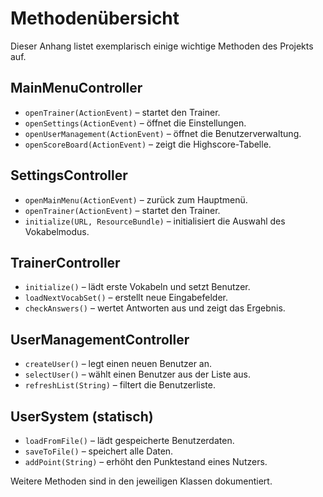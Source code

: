 # Methodenübersicht

Dieser Anhang listet exemplarisch einige wichtige Methoden des Projekts auf.

## MainMenuController
- `openTrainer(ActionEvent)` – startet den Trainer.
- `openSettings(ActionEvent)` – öffnet die Einstellungen.
- `openUserManagement(ActionEvent)` – öffnet die Benutzerverwaltung.
- `openScoreBoard(ActionEvent)` – zeigt die Highscore-Tabelle.

## SettingsController
- `openMainMenu(ActionEvent)` – zurück zum Hauptmenü.
- `openTrainer(ActionEvent)` – startet den Trainer.
- `initialize(URL, ResourceBundle)` – initialisiert die Auswahl des Vokabelmodus.

## TrainerController
- `initialize()` – lädt erste Vokabeln und setzt Benutzer.
- `loadNextVocabSet()` – erstellt neue Eingabefelder.
- `checkAnswers()` – wertet Antworten aus und zeigt das Ergebnis.

## UserManagementController
- `createUser()` – legt einen neuen Benutzer an.
- `selectUser()` – wählt einen Benutzer aus der Liste aus.
- `refreshList(String)` – filtert die Benutzerliste.

## UserSystem (statisch)
- `loadFromFile()` – lädt gespeicherte Benutzerdaten.
- `saveToFile()` – speichert alle Daten.
- `addPoint(String)` – erhöht den Punktestand eines Nutzers.


Weitere Methoden sind in den jeweiligen Klassen dokumentiert.

